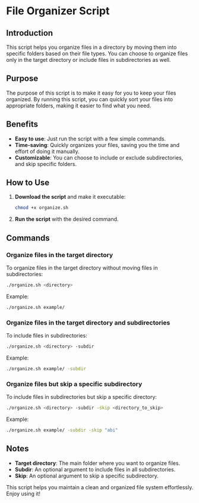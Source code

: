 # File Organizer Script

## Introduction

This script helps you organize files in a directory by moving them into specific folders based on their file types. You can choose to organize files only in the target directory or include files in subdirectories as well.

## Purpose

The purpose of this script is to make it easy for you to keep your files organized. By running this script, you can quickly sort your files into appropriate folders, making it easier to find what you need.

## Benefits

- **Easy to use**: Just run the script with a few simple commands.
- **Time-saving**: Quickly organizes your files, saving you the time and effort of doing it manually.
- **Customizable**: You can choose to include or exclude subdirectories, and skip specific folders.

## How to Use

1. **Download the script** and make it executable:
   ```bash
   chmod +x organize.sh
   ```

2. **Run the script** with the desired command.

## Commands

### Organize files in the target directory

To organize files in the target directory without moving files in subdirectories:
```bash
./organize.sh <directory>
```
Example:
```bash
./organize.sh example/
```

### Organize files in the target directory and subdirectories

To include files in subdirectories:
```bash
./organize.sh <directory> -subdir
```
Example:
```bash
./organize.sh example/ -subdir
```

### Organize files but skip a specific subdirectory

To include files in subdirectories but skip a specific directory:
```bash
./organize.sh <directory> -subdir -skip <directory_to_skip>
```
Example:
```bash
./organize.sh example/ -subdir -skip "abi"
```

## Notes

- **Target directory**: The main folder where you want to organize files.
- **Subdir**: An optional argument to include files in all subdirectories.
- **Skip**: An optional argument to skip a specific subdirectory.

This script helps you maintain a clean and organized file system effortlessly. Enjoy using it!
